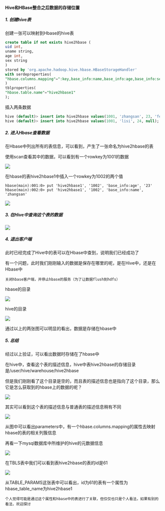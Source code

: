 #### Hive和HBase整合之后数据的存储位置

##### 1. 创建hive表

创建一张可以映射到Hbase的hive表

```sql
create table if not exists hive2hbase (
uid int,
uname string,
age int,
sex string
)
stored by 'org.apache.hadoop.hive.hbase.HBaseStorageHandler'
with serdeproperties(
"hbase.columns.mapping"=":key,base_info:name,base_info:age,base_info:sex"
)
tblproperties(
"hbase.table.name"="hive2hbase1"
);
```

插入两条数据

```sql
hive (default)> insert into hive2hbase values(1001, 'zhangsan', 23, 'female');
hive (default)> insert into hive2hbase values(1001, 'lisi', 24, null);
```

##### 2. 进入Hbase查看数据

在Hbase中列出所有的表信息，可以看到，产生了一张命名为hive2hbase的表

使用scan查看其中的数据，可以看到有一个rowkey为1001的数据

![](http://typora-image.test.upcdn.net/images/20200809160745.png)

在hbase的表hive2hbase1中插入一个rowkey为1002的两个值

```shell
hbase(main):001:0> put 'hive2hbase1', '1002', 'base_info:age', '23'
hbase(main):002:0> put 'hive2hbase1', '1002', 'base_info:name', 'zhangsan'
```

![](http://typora-image.test.upcdn.net/images/20200809160748.png)

##### 3. 在Hive中查询这个表的数据

![](http://typora-image.test.upcdn.net/images/20200809160751.png)

##### 4. 退出客户端

此时已经完成了Hive中的表可以在Hbase中查到，说明我们已经成功了

有一个问题，此时我们刚刚输入的数据是保存在哪里的呢，是在Hive中，还是在Hbase中

```
关闭hbase客户端，并停止hbase的服务（为了让数据flush到hdfs）
```

hbase的目录

![](http://typora-image.test.upcdn.net/images/20200809160754.png)

hive的目录

![](http://typora-image.test.upcdn.net/images/20200809160755.png)

通过以上的两张图可以明显的看出，数据是存储在hbase中

##### 5. 总结

经过以上验证，可以看出数据时存储在了hbase中

在hive中，查看这个表的描述信息，hive中表hive2hbase的存储目录是/user/hive/warehouse/hive2hbase

但是我们刚刚看了这个目录是空的，而且表的描述信息也是指向了这个目录，那么它是怎么获取到的hbase上的数据的呢？

![](http://typora-image.test.upcdn.net/images/20200809160800.png)

其实可以看到这个表的描述信息与普通表的描述信息稍有不同

![](http://typora-image.test.upcdn.net/images/20200809160803.png)

从图中可以看出parameters中，有一个hbase.columns.mapping的属性去映射hbase的表的相关列簇信息

再看一下mysql数据库中所维护的hive的元数据信息

![](http://typora-image.test.upcdn.net/images/20200809160808.png)

在TBLS表中我们可以看到表hive2hbase的表的id是61

![](http://typora-image.test.upcdn.net/images/20200809160812.png)

从TABLE_PARAMS这张表中可以看出，id为61的表有一个属性为hbase_table_name为hive2hbase1

```
个人觉得可能是通过这个属性和hbase中的表进行了关联，但仅仅也只是个人看法，如果有别的看法，欢迎探讨
```

